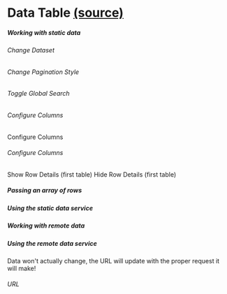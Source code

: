 Data Table [(source)](https://github.com/bullhorn/novo-elements/blob/master/projects/novo-elements/src/elements/data-table)
====================================================================================================

##### Working with static data

###### Change Dataset

###### Change Pagination Style

###### Toggle Global Search

###### Configure Columns

Configure Columns

###### Configure Columns

Show Row Details (first table) Hide Row Details (first table)  
  

##### Passing an array of rows

<code-example example="data-table-rows"></code-example>

##### Using the static data service

<code-example example="data-table-service"></code-example>

##### Working with remote data

##### Using the remote data service

Data won't actually change, the URL will update with the proper request it will make!

###### URL

<code-example example="data-table-remote"></code-example>
